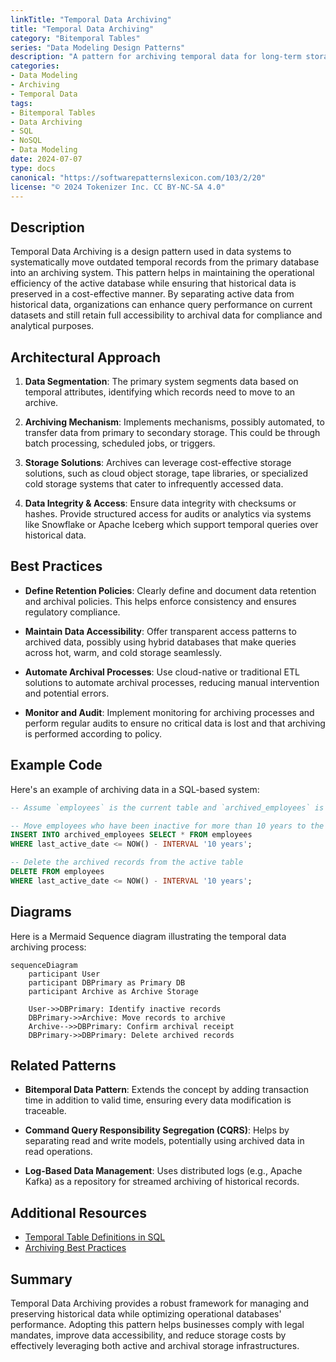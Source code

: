 ```yaml
---
linkTitle: "Temporal Data Archiving"
title: "Temporal Data Archiving"
category: "Bitemporal Tables"
series: "Data Modeling Design Patterns"
description: "A pattern for archiving temporal data for long-term storage while maintaining data integrity and accessibility."
categories:
- Data Modeling
- Archiving
- Temporal Data
tags:
- Bitemporal Tables
- Data Archiving
- SQL
- NoSQL
- Data Modeling
date: 2024-07-07
type: docs
canonical: "https://softwarepatternslexicon.com/103/2/20"
license: "© 2024 Tokenizer Inc. CC BY-NC-SA 4.0"
---
```



## Description

Temporal Data Archiving is a design pattern used in data systems to systematically move outdated temporal records from the primary database into an archiving system. This pattern helps in maintaining the operational efficiency of the active database while ensuring that historical data is preserved in a cost-effective manner. By separating active data from historical data, organizations can enhance query performance on current datasets and still retain full accessibility to archival data for compliance and analytical purposes.

## Architectural Approach

1. **Data Segmentation**: The primary system segments data based on temporal attributes, identifying which records need to move to an archive.
   
2. **Archiving Mechanism**: Implements mechanisms, possibly automated, to transfer data from primary to secondary storage. This could be through batch processing, scheduled jobs, or triggers.

3. **Storage Solutions**: Archives can leverage cost-effective storage solutions, such as cloud object storage, tape libraries, or specialized cold storage systems that cater to infrequently accessed data.

4. **Data Integrity & Access**: Ensure data integrity with checksums or hashes. Provide structured access for audits or analytics via systems like Snowflake or Apache Iceberg which support temporal queries over historical data.

## Best Practices

- **Define Retention Policies**: Clearly define and document data retention and archival policies. This helps enforce consistency and ensures regulatory compliance.
  
- **Maintain Data Accessibility**: Offer transparent access patterns to archived data, possibly using hybrid databases that make queries across hot, warm, and cold storage seamlessly.
  
- **Automate Archival Processes**: Use cloud-native or traditional ETL solutions to automate archival processes, reducing manual intervention and potential errors.

- **Monitor and Audit**: Implement monitoring for archiving processes and perform regular audits to ensure no critical data is lost and that archiving is performed according to policy.

## Example Code

Here's an example of archiving data in a SQL-based system:

```sql
-- Assume `employees` is the current table and `archived_employees` is the archival table.

-- Move employees who have been inactive for more than 10 years to the archive
INSERT INTO archived_employees SELECT * FROM employees
WHERE last_active_date <= NOW() - INTERVAL '10 years';

-- Delete the archived records from the active table
DELETE FROM employees
WHERE last_active_date <= NOW() - INTERVAL '10 years';
```

## Diagrams

Here is a Mermaid Sequence diagram illustrating the temporal data archiving process:

```mermaid
sequenceDiagram
    participant User
    participant DBPrimary as Primary DB
    participant Archive as Archive Storage

    User->>DBPrimary: Identify inactive records
    DBPrimary->>Archive: Move records to archive
    Archive-->>DBPrimary: Confirm archival receipt
    DBPrimary->>DBPrimary: Delete archived records
```

## Related Patterns

- **Bitemporal Data Pattern**: Extends the concept by adding transaction time in addition to valid time, ensuring every data modification is traceable.
  
- **Command Query Responsibility Segregation (CQRS)**: Helps by separating read and write models, potentially using archived data in read operations.

- **Log-Based Data Management**: Uses distributed logs (e.g., Apache Kafka) as a repository for streamed archiving of historical records.

## Additional Resources

- [Temporal Table Definitions in SQL](https://docs.microsoft.com/en-us/sql/relational-databases/tables/temporal-tables?view=sql-server-ver15)
- [Archiving Best Practices](https://www.ibm.com/docs/en/db2)

## Summary

Temporal Data Archiving provides a robust framework for managing and preserving historical data while optimizing operational databases' performance. Adopting this pattern helps businesses comply with legal mandates, improve data accessibility, and reduce storage costs by effectively leveraging both active and archival storage infrastructures.
